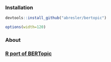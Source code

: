 
### Installation

``` r
devtools::install_github("abresler/bertopic")
```

``` r
options(width=120)
```

### About

### [R port of BERTopic](https://maartengr.github.io/BERTopic/index.html)
